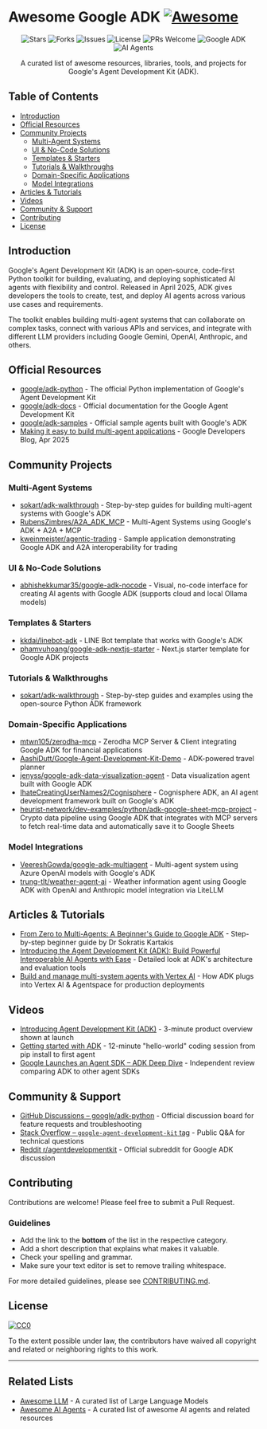 # Awesome Google ADK [![Awesome](https://awesome.re/badge.svg)](https://awesome.re)

<p align="center">
  <img src="https://img.shields.io/github/stars/tsubasakong/awesome-google-adk?style=flat-square" alt="Stars">
  <img src="https://img.shields.io/github/forks/tsubasakong/awesome-google-adk?style=flat-square" alt="Forks">
  <img src="https://img.shields.io/github/issues/tsubasakong/awesome-google-adk?style=flat-square" alt="Issues">
  <img src="https://img.shields.io/github/license/tsubasakong/awesome-google-adk?style=flat-square" alt="License">
  <img src="https://img.shields.io/badge/PRs-welcome-brightgreen.svg?style=flat-square" alt="PRs Welcome">
  <img src="https://img.shields.io/badge/Google-ADK-blue?style=flat-square" alt="Google ADK">
  <img src="https://img.shields.io/badge/AI-Agents-orange?style=flat-square" alt="AI Agents">
</p>

<p align="center">A curated list of awesome resources, libraries, tools, and projects for Google's Agent Development Kit (ADK).</p>

## Table of Contents

- [Introduction](#introduction)
- [Official Resources](#official-resources)
- [Community Projects](#community-projects)
  - [Multi-Agent Systems](#multi-agent-systems)
  - [UI & No-Code Solutions](#ui--no-code-solutions)
  - [Templates & Starters](#templates--starters)
  - [Tutorials & Walkthroughs](#tutorials--walkthroughs)
  - [Domain-Specific Applications](#domain-specific-applications)
  - [Model Integrations](#model-integrations)
- [Articles & Tutorials](#articles--tutorials)
- [Videos](#videos)
- [Community & Support](#community--support)
- [Contributing](#contributing)
- [License](#license)

## Introduction

Google's Agent Development Kit (ADK) is an open-source, code-first Python toolkit for building, evaluating, and deploying sophisticated AI agents with flexibility and control. Released in April 2025, ADK gives developers the tools to create, test, and deploy AI agents across various use cases and requirements.

The toolkit enables building multi-agent systems that can collaborate on complex tasks, connect with various APIs and services, and integrate with different LLM providers including Google Gemini, OpenAI, Anthropic, and others.

## Official Resources

- [google/adk-python](https://github.com/google/adk-python) - The official Python implementation of Google's Agent Development Kit
- [google/adk-docs](https://github.com/google/adk-docs) - Official documentation for the Google Agent Development Kit
- [google/adk-samples](https://github.com/google/adk-samples) - Official sample agents built with Google's ADK
- [Making it easy to build multi-agent applications](https://developers.googleblog.com/en/agent-development-kit-easy-to-build-multi-agent-applications) - Google Developers Blog, Apr 2025

## Community Projects

### Multi-Agent Systems

- [sokart/adk-walkthrough](https://github.com/sokart/adk-walkthrough) - Step-by-step guides for building multi-agent systems with Google's ADK
- [RubensZimbres/A2A_ADK_MCP](https://github.com/RubensZimbres/A2A_ADK_MCP) - Multi-Agent Systems using Google's ADK + A2A + MCP
- [kweinmeister/agentic-trading](https://github.com/kweinmeister/agentic-trading) - Sample application demonstrating Google ADK and A2A interoperability for trading

### UI & No-Code Solutions

- [abhishekkumar35/google-adk-nocode](https://github.com/abhishekkumar35/google-adk-nocode) - Visual, no-code interface for creating AI agents with Google ADK (supports cloud and local Ollama models)

### Templates & Starters

- [kkdai/linebot-adk](https://github.com/kkdai/linebot-adk) - LINE Bot template that works with Google's ADK
- [phamvuhoang/google-adk-nextjs-starter](https://github.com/phamvuhoang/google-adk-nextjs-starter) - Next.js starter template for Google ADK projects

### Tutorials & Walkthroughs

- [sokart/adk-walkthrough](https://github.com/sokart/adk-walkthrough) - Step-by-step guides and examples using the open-source Python ADK framework

### Domain-Specific Applications

- [mtwn105/zerodha-mcp](https://github.com/mtwn105/zerodha-mcp) - Zerodha MCP Server & Client integrating Google ADK for financial applications
- [AashiDutt/Google-Agent-Development-Kit-Demo](https://github.com/AashiDutt/Google-Agent-Development-Kit-Demo) - ADK-powered travel planner
- [jenyss/google-adk-data-visualization-agent](https://github.com/jenyss/google-adk-data-visualization-agent) - Data visualization agent built with Google ADK
- [IhateCreatingUserNames2/Cognisphere](https://github.com/IhateCreatingUserNames2/Cognisphere) - Cognisphere ADK, an AI agent development framework built on Google's ADK
- [heurist-network/dev-examples/python/adk-google-sheet-mcp-project](https://github.com/heurist-network/dev-examples/tree/main/python/adk-google-sheet-mcp-project) - Crypto data pipeline using Google ADK that integrates with MCP servers to fetch real-time data and automatically save it to Google Sheets

### Model Integrations

- [VeereshGowda/google-adk-multiagent](https://github.com/VeereshGowda/google-adk-multiagent) - Multi-agent system using Azure OpenAI models with Google's ADK
- [trung-tlt/weather-agent-ai](https://github.com/trung-tlt/weather-agent-ai) - Weather information agent using Google ADK with OpenAI and Anthropic model integration via LiteLLM

## Articles & Tutorials

- [From Zero to Multi-Agents: A Beginner's Guide to Google ADK](https://medium.com/@sokratis.kartakis/from-zero-to-multi-agents-a-beginners-guide-to-google-agent-development-kit-adk-b56e9b5f7861) - Step-by-step beginner guide by Dr Sokratis Kartakis
- [Introducing the Agent Development Kit (ADK): Build Powerful Interoperable AI Agents with Ease](https://medium.com/google-cloud/introducing-the-agent-development-kit-adk-build-powerful-interoperable-ai-agents-with-ease-d2f8ef005376) - Detailed look at ADK's architecture and evaluation tools
- [Build and manage multi-system agents with Vertex AI](https://cloud.google.com/blog/products/ai-machine-learning/build-and-manage-multi-system-agents-with-vertex-ai) - How ADK plugs into Vertex AI & Agentspace for production deployments

## Videos

- [Introducing Agent Development Kit (ADK)](https://www.youtube.com/watch?v=zgrOwow_uTQ) - 3-minute product overview shown at launch
- [Getting started with ADK](https://www.youtube.com/watch?v=44C8u0CDtSo) - 12-minute "hello-world" coding session from pip install to first agent
- [Google Launches an Agent SDK – ADK Deep Dive](https://www.youtube.com/watch?v=G9wnpfW6lZY) - Independent review comparing ADK to other agent SDKs

## Community & Support

- [GitHub Discussions – google/adk-python](https://github.com/google/adk-python/discussions) - Official discussion board for feature requests and troubleshooting
- [Stack Overflow – `google-agent-development-kit` tag](https://stackoverflow.com/questions/tagged/google-agent-development-kit) - Public Q&A for technical questions
- [Reddit r/agentdevelopmentkit](https://www.reddit.com/r/agentdevelopmentkit/) - Official subreddit for Google ADK discussion

## Contributing

Contributions are welcome! Please feel free to submit a Pull Request.

### Guidelines

- Add the link to the **bottom** of the list in the respective category.
- Add a short description that explains what makes it valuable.
- Check your spelling and grammar.
- Make sure your text editor is set to remove trailing whitespace.

For more detailed guidelines, please see [CONTRIBUTING.md](CONTRIBUTING.md).

## License

[![CC0](https://licensebuttons.net/p/zero/1.0/88x31.png)](https://creativecommons.org/publicdomain/zero/1.0/)

To the extent possible under law, the contributors have waived all copyright and related or neighboring rights to this work.

---

## Related Lists

- [Awesome LLM](https://github.com/Hannibal046/Awesome-LLM) - A curated list of Large Language Models
- [Awesome AI Agents](https://github.com/e2b-dev/awesome-ai-agents) - A curated list of awesome AI agents and related resources
